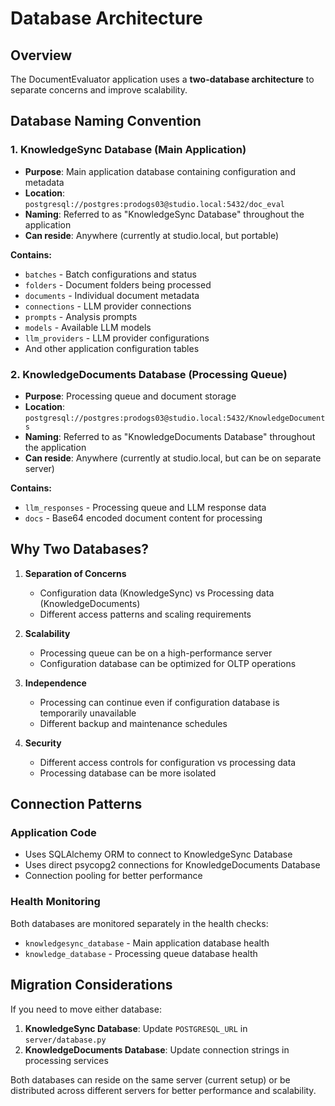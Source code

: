 # Database Architecture

## Overview

The DocumentEvaluator application uses a **two-database architecture** to separate concerns and improve scalability.

## Database Naming Convention

### 1. KnowledgeSync Database (Main Application)
- **Purpose**: Main application database containing configuration and metadata
- **Location**: `postgresql://postgres:prodogs03@studio.local:5432/doc_eval`
- **Naming**: Referred to as "KnowledgeSync Database" throughout the application
- **Can reside**: Anywhere (currently at studio.local, but portable)

**Contains:**
- `batches` - Batch configurations and status
- `folders` - Document folders being processed
- `documents` - Individual document metadata
- `connections` - LLM provider connections
- `prompts` - Analysis prompts
- `models` - Available LLM models
- `llm_providers` - LLM provider configurations
- And other application configuration tables

### 2. KnowledgeDocuments Database (Processing Queue)
- **Purpose**: Processing queue and document storage
- **Location**: `postgresql://postgres:prodogs03@studio.local:5432/KnowledgeDocuments`
- **Naming**: Referred to as "KnowledgeDocuments Database" throughout the application
- **Can reside**: Anywhere (currently at studio.local, but can be on separate server)

**Contains:**
- `llm_responses` - Processing queue and LLM response data
- `docs` - Base64 encoded document content for processing

## Why Two Databases?

1. **Separation of Concerns**
   - Configuration data (KnowledgeSync) vs Processing data (KnowledgeDocuments)
   - Different access patterns and scaling requirements

2. **Scalability**
   - Processing queue can be on a high-performance server
   - Configuration database can be optimized for OLTP operations

3. **Independence**
   - Processing can continue even if configuration database is temporarily unavailable
   - Different backup and maintenance schedules

4. **Security**
   - Different access controls for configuration vs processing data
   - Processing database can be more isolated

## Connection Patterns

### Application Code
- Uses SQLAlchemy ORM to connect to KnowledgeSync Database
- Uses direct psycopg2 connections for KnowledgeDocuments Database
- Connection pooling for better performance

### Health Monitoring
Both databases are monitored separately in the health checks:
- `knowledgesync_database` - Main application database health
- `knowledge_database` - Processing queue database health

## Migration Considerations

If you need to move either database:

1. **KnowledgeSync Database**: Update `POSTGRESQL_URL` in `server/database.py`
2. **KnowledgeDocuments Database**: Update connection strings in processing services

Both databases can reside on the same server (current setup) or be distributed across different servers for better performance and scalability.